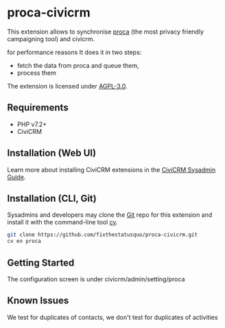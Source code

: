# proca-civicrm

This extension allows to synchronise [proca](https://proca.app) (the most privacy friendly campaigning tool) and civicrm.


for performance reasons It does it in two steps: 

- fetch the data from proca and queue them, 
- process them

The extension is licensed under [AGPL-3.0](LICENSE.txt).

## Requirements

* PHP v7.2+
* CiviCRM

## Installation (Web UI)

Learn more about installing CiviCRM extensions in the [CiviCRM Sysadmin Guide](https://docs.civicrm.org/sysadmin/en/latest/customize/extensions/).


## Installation (CLI, Git)

Sysadmins and developers may clone the [Git](https://en.wikipedia.org/wiki/Git) repo for this extension and
install it with the command-line tool [cv](https://github.com/civicrm/cv).

```bash
git clone https://github.com/fixthestatusquo/proca-civicrm.git
cv en proca
```

## Getting Started

The configuration screen is under civicrm/admin/setting/proca


## Known Issues

We test for duplicates of contacts, we don't test for duplicates of activities
